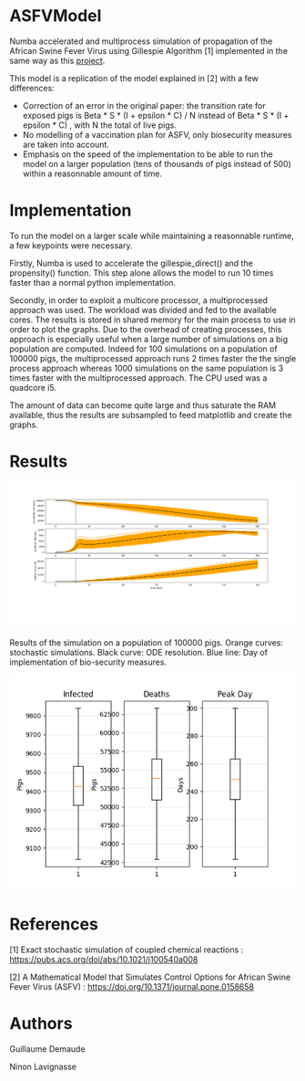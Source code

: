 # ASFVModel
Numba accelerated and multiprocess simulation of propagation of the African Swine Fever Virus using Gillespie Algorithm [1] implemented in the same way as this [project](https://github.com/Gdemaude/Gillespie).

This model is a replication of the model explained in [2] with a few differences: 

- Correction of an error in the original paper: the transition rate for exposed pigs is Beta * S * (I + epsilon * C) / N  instead of Beta * S * (I + epsilon * C) , with N the total of live pigs.
- No modelling of a vaccination plan for ASFV, only biosecurity measures are taken into account.
- Emphasis on the speed of the implementation to be able to run the model on a larger population (tens of thousands of pigs instead of 500) within a reasonnable amount of time.

# Implementation
To run the model on a larger scale while maintaining a reasonnable runtime, a few keypoints were necessary. 

Firstly, Numba is used to accelerate the gillespie_direct() and the propensity() function. This step alone allows the model to run 10 times faster than a normal python implementation.

Secondly, in order to exploit a multicore processor, a multiprocessed approach was used. The workload was divided and fed to the available cores. The results is stored in shared memory for the main process to use in order to plot the graphs. Due to the overhead of creating processes, this approach is especially useful when a large number of simulations on a big population are computed. Indeed for 100 simulations on a population of 100000 pigs, the multiprocessed approach runs 2 times faster the the single process approach whereas 1000 simulations on the same population is 3 times faster with the multiprocessed approach. The CPU used was a quadcore i5.

The amount of data can become quite large and thus saturate the RAM available, thus the results are subsampled to feed matplotlib and create the graphs.

# Results

<div align="center">
    <img src="./Figure_1.png" width="1000">
</div>

Results of the simulation on a population of 100000 pigs. Orange curves: stochastic simulations. Black curve: ODE resolution. Blue line: Day of implementation of bio-security measures. 


<div align="center">
    <img src="./Figure_2.png" width="600">
</div>


# References
[1] Exact stochastic simulation of coupled chemical reactions : https://pubs.acs.org/doi/abs/10.1021/j100540a008

[2] A Mathematical Model that Simulates Control Options for African Swine Fever Virus (ASFV) :  https://doi.org/10.1371/journal.pone.0158658
# Authors
Guillaume Demaude

Ninon Lavignasse
